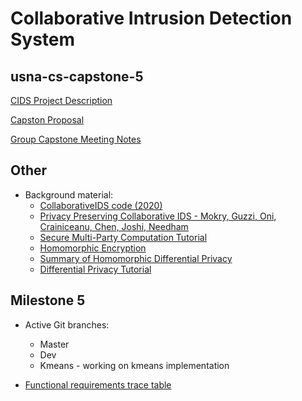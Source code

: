 # Collaborative Intrusion Detection System
## usna-cs-capstone-5

[CIDS Project Description](https://docs.google.com/document/d/1AltDS4fwZcJ97G-Sn9JZIy09c0HGSWz--HddGbEU25w/edit?usp=sharing)

[Capston Proposal](https://docs.google.com/document/d/1QKcD0Lqw-2c5aZu2ejlGHw5TbhZ1CWGY7aEYPHTbhmk/edit?usp=sharing)

[Group Capstone Meeting Notes](meeting_notes.md)

## Other

+ Background material:
    + [CollaborativeIDS code (2020)](https://github.com/CooperGuzzi/CollaborativeIDS)
    + [Privacy Preserving Collaborative IDS - Mokry, Guzzi, Oni, Crainiceanu, Chen, Joshi, Needham](research/Privacy_Preserving_Collaborative_IDS.pdf) 
    + [Secure Multi-Party Computation Tutorial](research/tutorial-secure-computation.pdf)
    + [Homomorphic Encryption](research/When_Homomorphic_Cryptosystem_Meets_Differential_Privacy.pdf)
    + [Summary of Homomorphic Differential Privacy](https://docs.google.com/document/d/19XImfqUX-phXZn_5oWGkPs97NRoG7dks_SjsjLCiTSo/edit?usp=sharing)
    + [Differential Privacy Tutorial](research/differential_privacy_tutorial.pdf)

## Milestone 5

+ Active Git branches:
    + Master
    + Dev
    + Kmeans - working on kmeans implementation

+ [Functional requirements trace table](https://docs.google.com/spreadsheets/d/1YPr3v7LRzJZG3VP-RFwnwrRitj4HEj1ryLTDtZEbtS8/edit?usp=sharing)

